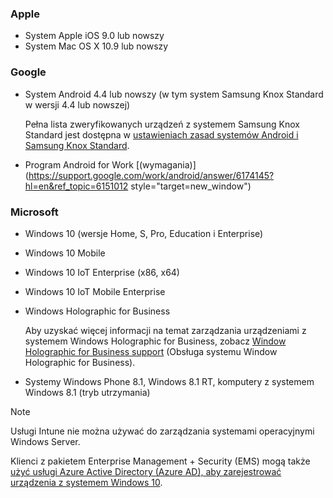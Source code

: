

### <a name="apple"></a>Apple
- System Apple iOS 9.0 lub nowszy
- System Mac OS X 10.9 lub nowszy

### <a name="google"></a>Google
- System Android 4.4 lub nowszy (w tym system Samsung Knox Standard w wersji 4.4 lub nowszej)

  Pełna lista zweryfikowanych urządzeń z systemem Samsung Knox Standard jest dostępna w [ustawieniach zasad systemów Android i Samsung Knox Standard](/intune-classic/android-policy-settings-in-microsoft-intune.md#supported-samsung-knox-standard-devices).


- Program Android for Work [(wymagania)](https://support.google.com/work/android/answer/6174145?hl=en&ref_topic=6151012 style="target=new_window")

### <a name="microsoft"></a>Microsoft

- Windows 10 (wersje Home, S, Pro, Education i Enterprise)
- Windows 10 Mobile
- Windows 10 IoT Enterprise (x86, x64)
- Windows 10 IoT Mobile Enterprise
- Windows Holographic for Business

  Aby uzyskać więcej informacji na temat zarządzania urządzeniami z systemem Windows Holographic for Business, zobacz [Window Holographic for Business support](../windows-holographic-for-business.md) (Obsługa systemu Window Holographic for Business).

- Systemy Windows Phone 8.1, Windows 8.1 RT, komputery z systemem Windows 8.1 (tryb utrzymania)

> [!NOTE]
> Usługi Intune nie można używać do zarządzania systemami operacyjnymi Windows Server.

Klienci z pakietem Enterprise Management + Security (EMS) mogą także [użyć usługi Azure Active Directory (Azure AD), aby zarejestrować urządzenia z systemem Windows 10](/intune-classic/deploy-use/set-up-windows-device-management-with-microsoft-intune#azure-active-directory-enrollment).


